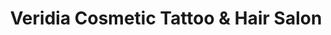 ---
title: "Veridia Cosmetic Tattoo & Hair Salon"
url: /lynchburg/veridia-cosmetic-tattoo-und-hair-salon/
shop: Kosmetik
---